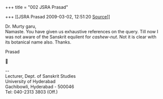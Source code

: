 +++
title = "002 JSRA Prasad"

+++
[[JSRA Prasad	2009-03-02, 12:51:20 [Source](https://groups.google.com/g/bvparishat/c/LEHm9XOviyQ)]]



Dr. Murty garu,  
Namaste. You have given us exhaustive references on the query. Till now I was not aware of the Sanskrit equilent for *cashew-nut*. Not it is clear with its botanical name also. Thanks.  
  
Prasad



--  
Lecturer, Dept. of Sanskrit Studies  
University of Hyderabad  
Gachibowli, Hyderabad - 500046  
Tel: 040-2313 3803 (Off.)  

